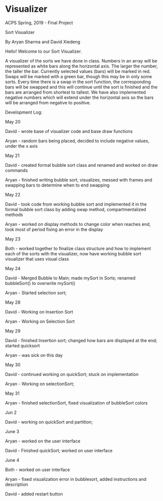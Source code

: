 # Visualizer
ACPS Spring, 2019 - Final Project

Sort Visualizer

By Aryan Sharma and David Xiedeng

Hello! Welcome to our Sort Visualizer.

A visualizer of the sorts we have done in class. Numbers in an array will be represented as white bars along the horizontal axis. The larger the number, the taller the bar. Currently selected values (bars) will be marked in red. Swaps will be marked with a green bar, though this may be in only some sorts. Every time there is a swap in the sort function, the corresponding bars will be swapped and this will continue until the sort is finished and the bars are arranged from shortest to tallest. We have also implemented negative numbers which will extend under the horizontal axis so the bars will be arranged from negative to positive.



Development Log:

May 20

David - wrote base of visualizer code and base draw functions

Aryan - random bars being placed, decided to include negative values, under the x axis

May 21

David - created formal bubble sort class and renamed and worked on draw commands

Aryan - finished writing bubble sort, visualizes, messed with frames and swapping bars to determine when to end swapping

May 22

David - took code from working bubble sort and implemented it in the formal bubble sort class by adding swap method,
        compartmentalized methods

Aryan - worked on display methods to change color when reaches end, took most of period fixing an error in the display

May 23

Both - worked together to finalize class structure and how to implement each of the sorts with the visualizer, now have working bubble sort visualizer that uses visual class

May 24

David - Merged Bubble to Main; made mySort in Sorts; renamed bubbleSort() to overwrite mySort()

Aryan - Started selection sort;

May 28

David - Working on Insertion Sort

Aryan - Working on Selection Sort

May 29

David - finished Insertion sort; changed how bars are displayed at the end; started quicksort

Aryan - was sick on this day

May 30

David - continued working on quickSort; stuck on implementation

Aryan - Working on selectionSort;

May 31

Aryan - finished selectionSort, fixed visualization of bubbleSort colors

Jun 2

David - working on quickSort and partition;

June 3

Aryan - worked on the user interface

David - Finished quickSort; worked on user interface

June 4

Both - worked on user interface

Aryan - fixed visualization error in bubblesort, added instructions and description

David - added restart button
